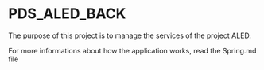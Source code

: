 # PDS_ALED_BACK

The purpose of this project is to manage the services of the project ALED.

For more informations about how the application works, read the Spring.md file